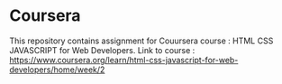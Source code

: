 # Coursera

This repository contains assignment for Couursera course : HTML CSS JAVASCRIPT for Web Developers.
Link to course : https://www.coursera.org/learn/html-css-javascript-for-web-developers/home/week/2

